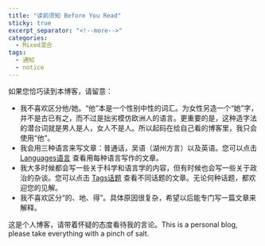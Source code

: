 ```yaml
---
title: "读前须知 Before You Read"
sticky: true
excerpt_separator: "<!--more-->"
categories:
  - Mixed混合
tags:
  - 通知
  - notice
---
```


如果您恰巧读到本博客，请留意：
* 我不喜欢区分他/她。“他”本是一个性别中性的词汇。为女性另造一个“她”字，并不是古已有之，而不过是拙劣模仿欧洲人的语言。更重要的是，这种造字法的潜台词就是男人是人，女人不是人。所以起码在给自己看的博客里，我只会使用“他”。
* 我会用三种语言来写文章：普通话，吴语（湖州方言）以及英语。您可以点击 [Languages语言](../../categories) 查看用每种语言写作的文章。
* 我大多时候都会写一些关于科学和语言学的内容，但有时候也会写一些关于政治的杂谈。您可以点击 [Tags话题](../../tags) 查看不同话题的文章。无论何种话题，都欢迎您的见解。
* 我不喜欢区分“的、地、得”。具体原因很复杂，希望以后能专门写一篇文章来解释。

这是个人博客，请带着怀疑的态度看待我的言论。This is a personal blog, please take everything with a pinch of salt.
